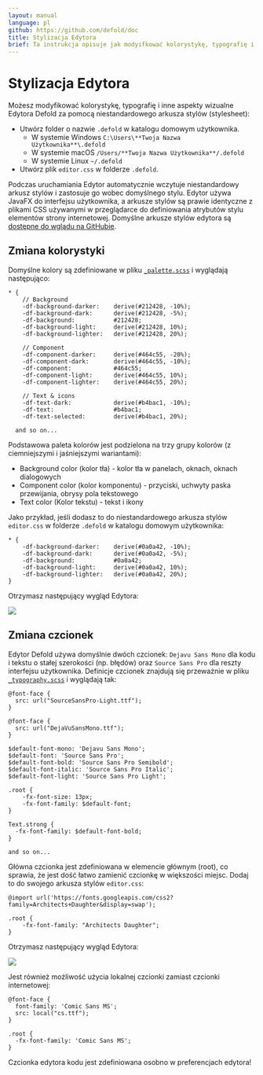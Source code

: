 ```yaml
---
layout: manual
language: pl
github: https://github.com/defold/doc
title: Stylizacja Edytora
brief: Ta instrukcja opisuje jak modyifkować kolorystykę, typografię i inne wizualne aspekty Edytora Defold używając własnych stylesheetów.
---
```


# Stylizacja Edytora

Możesz modyfikować kolorystykę, typografię i inne aspekty wizualne Edytora Defold za pomocą niestandardowego arkusza stylów (stylesheet):

* Utwórz folder o nazwie `.defold` w katalogu domowym użytkownika.
  * W systemie Windows `C:\Users\**Twoja Nazwa Użytkownika**\.defold`
  * W systemie macOS `/Users/**Twoja Nazwa Użytkownika**/.defold`
  * W systemie Linux `~/.defold`
* Utwórz plik `editor.css` w folderze `.defold`.

Podczas uruchamiania Edytor automatycznie wczytuje niestandardowy arkusz stylów i zastosuje go wobec domyślnego stylu. Edytor używa JavaFX do interfejsu użytkownika, a arkusze stylów są prawie identyczne z plikami CSS używanymi w przeglądarce do definiowania atrybutów stylu elementów strony internetowej. Domyślne arkusze stylów edytora są [dostępne do wglądu na GitHubie](https://github.com/defold/defold/tree/editor-dev/editor/styling/stylesheets/base).

## Zmiana kolorystyki

Domyślne kolory są zdefiniowane w pliku [`_palette.scss`](https://github.com/defold/defold/blob/editor-dev/editor/styling/stylesheets/base/_palette.scss) i wyglądają następująco:

```
* {
	// Background
	-df-background-darker:    derive(#212428, -10%);
	-df-background-dark:      derive(#212428, -5%);
	-df-background:           #212428;
	-df-background-light:     derive(#212428, 10%);
	-df-background-lighter:   derive(#212428, 20%);

	// Component
	-df-component-darker:     derive(#464c55, -20%);
	-df-component-dark:       derive(#464c55, -10%);
	-df-component:            #464c55;
	-df-component-light:      derive(#464c55, 10%);
	-df-component-lighter:    derive(#464c55, 20%);

	// Text & icons
	-df-text-dark:            derive(#b4bac1, -10%);
	-df-text:                 #b4bac1;
	-df-text-selected:        derive(#b4bac1, 20%);

  and so on...
```

Podstawowa paleta kolorów jest podzielona na trzy grupy kolorów (z ciemniejszymi i jaśniejszymi wariantami):

* Background color (kolor tła) - kolor tła w panelach, oknach, oknach dialogowych
* Component color (kolor komponentu) - przyciski, uchwyty paska przewijania, obrysy pola tekstowego
* Text color (Kolor tekstu) - tekst i ikony

Jako przykład, jeśli dodasz to do niestandardowego arkusza stylów `editor.css` w folderze `.defold` w katalogu domowym użytkownika:

```
* {
	-df-background-darker:    derive(#0a0a42, -10%);
	-df-background-dark:      derive(#0a0a42, -5%);
	-df-background:           #0a0a42;
	-df-background-light:     derive(#0a0a42, 10%);
	-df-background-lighter:   derive(#0a0a42, 20%);
}
```

Otrzymasz następujący wygląd Edytora:

![](/manuals/images/editor/editor-styling-color.png)


## Zmiana czcionek

Edytor Defold używa domyślnie dwóch czcionek: `Dejavu Sans Mono` dla kodu i tekstu o stałej szerokości (np. błędów) oraz `Source Sans Pro` dla reszty interfejsu użytkownika. Definicje czcionek znajdują się przeważnie w pliku [`_typography.scss`](https://github.com/defold/defold/blob/editor-dev/editor/styling/stylesheets/base/_typography.scss) i wyglądają tak:

```
@font-face {
  src: url("SourceSansPro-Light.ttf");
}

@font-face {
  src: url("DejaVuSansMono.ttf");
}

$default-font-mono: 'Dejavu Sans Mono';
$default-font: 'Source Sans Pro';
$default-font-bold: 'Source Sans Pro Semibold';
$default-font-italic: 'Source Sans Pro Italic';
$default-font-light: 'Source Sans Pro Light';

.root {
    -fx-font-size: 13px;
    -fx-font-family: $default-font;
}

Text.strong {
  -fx-font-family: $default-font-bold;
}

and so on...
```

Główna czcionka jest zdefiniowana w elemencie głównym (root), co sprawia, że jest dość łatwo zamienić czcionkę w większości miejsc. Dodaj to do swojego arkusza stylów `editor.css`:

```
@import url('https://fonts.googleapis.com/css2?family=Architects+Daughter&display=swap');

.root {
    -fx-font-family: "Architects Daughter";
}
```

Otrzymasz następujący wygląd Edytora:

![](/manuals/images/editor/editor-styling-fonts.png)

Jest również możliwość użycia lokalnej czcionki zamiast czcionki internetowej:

```
@font-face {
  font-family: 'Comic Sans MS';
  src: local("cs.ttf");
}

.root {
  -fx-font-family: 'Comic Sans MS';
}
```

<div class='sidenote' markdown='1'>
Czcionka edytora kodu jest zdefiniowana osobno w preferencjach edytora!
</div>
